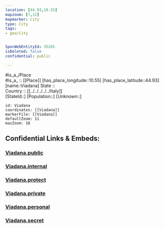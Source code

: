 ```yaml
---
location: [44.93,10.55] 
mapzoom: [7,12] 
mapmarker: city 
type: City
tags:
- geo/City


SpocWebEntityId: 35265
isDeleted: false
confidential: public

---
```

#is_a_/Place  
#is_a_ :: [[Place]] 
[has_place_longitude::10.55] 
[has_place_latitude::44.93] 
[name::Viadana] 
State ::  
Country :: [[../../../../../Italy]]  
[StateId::] 
[Population::] 
[Unknown::] 


```leaflet
id: Viadana
coordinates: [[Viadana]] 
markerFile: [[Viadana]] 
defaultZoom: 11 
maxZoom: 18
```


## Confidential Links & Embeds: 

### [Viadana.public](/_public/\Earth\Continent\Europe\Europe~South\Italy\regions~Italy\Lombardy\Mantova.Province\CityViadana.public.md) 

### [Viadana.internal](/_internal/\Earth\Continent\Europe\Europe~South\Italy\regions~Italy\Lombardy\Mantova.Province\CityViadana.internal.md) 

### [Viadana.protect](/_protect/\Earth\Continent\Europe\Europe~South\Italy\regions~Italy\Lombardy\Mantova.Province\CityViadana.protect.md) 

### [Viadana.private](/_private/\Earth\Continent\Europe\Europe~South\Italy\regions~Italy\Lombardy\Mantova.Province\CityViadana.private.md) 

### [Viadana.personal](/_personal/\Earth\Continent\Europe\Europe~South\Italy\regions~Italy\Lombardy\Mantova.Province\CityViadana.personal.md) 

### [Viadana.secret](/_secret/\Earth\Continent\Europe\Europe~South\Italy\regions~Italy\Lombardy\Mantova.Province\CityViadana.secret.md)

